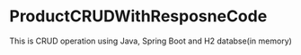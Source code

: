 # ProductCRUDWithResposneCode
This is CRUD operation using Java, Spring Boot and H2 databse(in memory)
